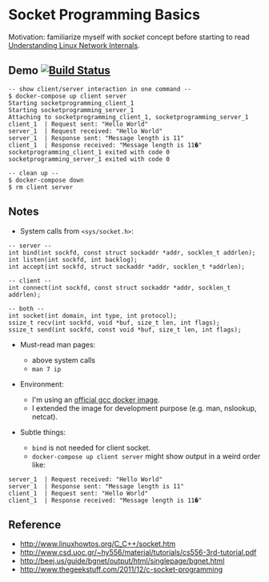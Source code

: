 # Socket Programming Basics

Motivation: familiarize myself with _socket_ concept before starting to read [Understanding Linux Network Internals](http://shop.oreilly.com/product/9780596002558.do).

## Demo [![Build Status](https://travis-ci.org/hi-ogawa/socket-programming-basics.svg?branch=master)](https://travis-ci.org/hi-ogawa/socket-programming-basics)

```
-- show client/server interaction in one command --
$ docker-compose up client server
Starting socketprogramming_client_1
Starting socketprogramming_server_1
Attaching to socketprogramming_client_1, socketprogramming_server_1
client_1  | Request sent: "Hello World"
server_1  | Request received: "Hello World"
server_1  | Response sent: "Message length is 11"
client_1  | Response received: "Message length is 11�"
socketprogramming_client_1 exited with code 0
socketprogramming_server_1 exited with code 0

-- clean up --
$ docker-compose down
$ rm client server
```

## Notes

- System calls from `<sys/socket.h>`:

```
-- server --
int bind(int sockfd, const struct sockaddr *addr, socklen_t addrlen);
int listen(int sockfd, int backlog);
int accept(int sockfd, struct sockaddr *addr, socklen_t *addrlen);

-- client --
int connect(int sockfd, const struct sockaddr *addr, socklen_t addrlen);

-- both --
int socket(int domain, int type, int protocol);
ssize_t recv(int sockfd, void *buf, size_t len, int flags);
ssize_t send(int sockfd, const void *buf, size_t len, int flags);
```

- Must-read man pages:
  - above system calls
  - `man 7 ip`

- Environment:
  - I'm using an [official gcc docker image](https://hub.docker.com/r/library/gcc/).
  - I extended the image for development purpose (e.g. man, nslookup, netcat).

- Subtle things:
  - `bind` is not needed for client socket.
  - `docker-compose up client server` might show output in a weird order like:

```
server_1  | Request received: "Hello World"
server_1  | Response sent: "Message length is 11"
client_1  | Request sent: "Hello World"
client_1  | Response received: "Message length is 11�"
```

## Reference

- http://www.linuxhowtos.org/C_C++/socket.htm
- http://www.csd.uoc.gr/~hy556/material/tutorials/cs556-3rd-tutorial.pdf
- http://beej.us/guide/bgnet/output/html/singlepage/bgnet.html
- http://www.thegeekstuff.com/2011/12/c-socket-programming
